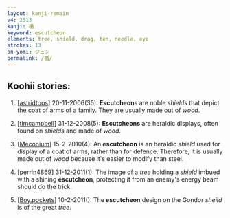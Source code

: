 ```yaml
---
layout: kanji-remain
v4: 2513
kanji: 楯
keyword: escutcheon
elements: tree, shield, drag, ten, needle, eye
strokes: 13
on-yomi: ジュン
permalink: /楯/
---
```


## Koohii stories: 

1) [<a href="http://kanji.koohii.com/profile/astridtops">astridtops</a>] 20-11-2006(35): <strong>Escutcheon</strong>s are noble <em>shields</em> that depict the coat of arms of a family. They are usually made out of <em>wood</em>.

2) [<a href="http://kanji.koohii.com/profile/timcampbell">timcampbell</a>] 31-12-2008(5): <strong>Escutcheons</strong> are heraldic displays, often found on <em>shields</em> and made of <em>wood</em>.

3) [<a href="http://kanji.koohii.com/profile/Meconium">Meconium</a>] 15-2-2010(4): An<strong> escutcheon</strong> is an heraldic <em>shield</em> used for display of a coat of arms, rather than for defence. Therefore, it is usually made out of <em>wood</em> because it&#039;s easier to modify than steel.

4) [<a href="http://kanji.koohii.com/profile/perrin4869">perrin4869</a>] 31-12-2011(1): The image of a <em>tree</em> holding a <em>shield</em> imbued with a shining <strong>escutcheon</strong>, protecting it from an enemy&#039;s energy beam should do the trick.

5) [<a href="http://kanji.koohii.com/profile/Boy.pockets">Boy.pockets</a>] 10-2-2011(): The<strong> escutcheon</strong> design on the Gondor <em>sheild</em> is of the great <em>tree</em>.

